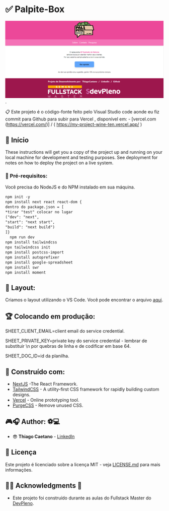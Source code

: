 # ✅ Palpite-Box


![Welcome](/print.png.png?raw=true).

📋 Este projeto é o código-fonte feito pelo Visual Studio code aonde eu fiz commit para Github para subir para Vercel  , disponível em:  - [vercel.com (https://vercel.com/)] / ( https://my-project-wine-ten.vercel.app/ )



## 🎉 Início

These instructions will get you a copy of the project up and running on your local machine for development and testing purposes. See deployment for notes on how to deploy the project on a live system.

### 📝 Pré-requisitos:

Você precisa do NodeJS e do NPM instalado em sua máquina.

```
npm init -y
npm install next react react-dom {
dentro do package.json = [
*tirar "test" colocar no lugar 
("dev": "next",
"start": "next start",
"build": "next build")
]}
  npm run dev
npm install tailwindcss 
npx tailwindcss init
npm install postcss-import
npm install autoprefixer
npm install google-spreadsheet
npm install swr
npm install moment

```

## 📁 Layout:

Criamos o layout utilizando o VS Code. Você pode encontrar o arquivo [aqui](https://code.visualstudio.com/).

## 🏆 Colocando em produção:

SHEET_CLIENT_EMAIL=client email do service credential.

SHEET_PRIVATE_KEY=private key do service credential - lembrar de substituir \n por quebras de linha e de codificar em base 64.

SHEET_DOC_ID=id da planilha.

## 📢 Construído com:

* [NextJS](https://nextjs.org/) -The React Framework.
* [TailwindCSS](https://tailwindcss.com/) - A utility-first CSS framework for
rapidly building custom designs.
* [Vercel](https://vercel.com/) - Online prototyping tool.
* [PurgeCSS](https://purgecss.com/) - Remove unused CSS. 

## 🎮🎧 Author: ⚽💻 

* 😎 **Thiago Caetano** - [LinkedIn](https://www.linkedin.com/in/thiagocb2-developer-fullstack/)

## 🧾 Licença

Este projeto é licenciado sobre a licença MIT - veja [LICENSE.md](LICENSE.md) para mais informações.

## 👨‍🎓 Acknowledgments 🎉

* Este projeto foi construído durante as aulas do Fullstack Master do [DevPleno](https://devpleno.com).

